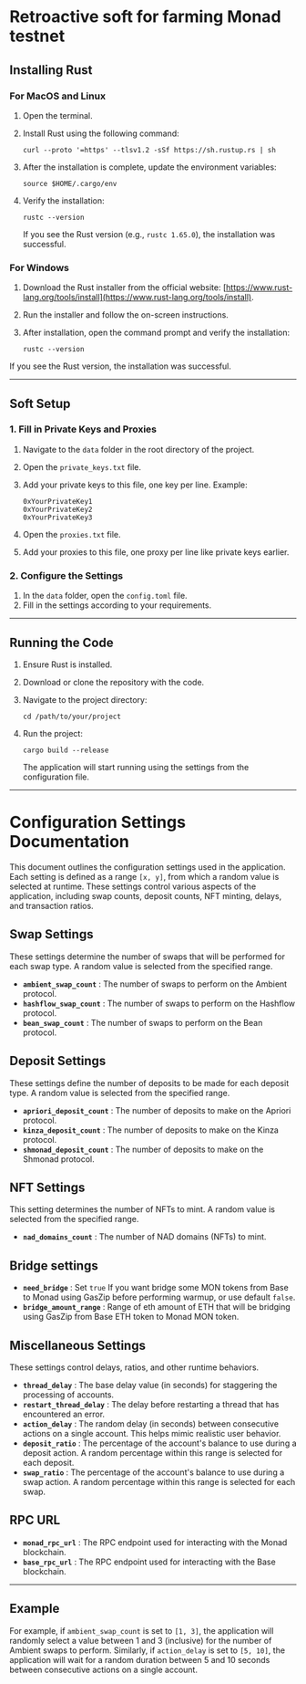 # **Retroactive soft for farming Monad testnet**

## **Installing Rust**

### **For MacOS and Linux**

1. Open the terminal.
2. Install Rust using the following command:

    ```
    curl --proto '=https' --tlsv1.2 -sSf https://sh.rustup.rs | sh
    ```

3. After the installation is complete, update the environment variables:

    ```
    source $HOME/.cargo/env
    ```

4. Verify the installation:

    ```
    rustc --version
    ```

    If you see the Rust version (e.g., `rustc 1.65.0`), the installation was successful.

### **For Windows**

1. Download the Rust installer from the official website: [https://www.rust-lang.org/tools/install](https://www.rust-lang.org/tools/install).
2. Run the installer and follow the on-screen instructions.
3. After installation, open the command prompt and verify the installation:

    ```
    rustc --version
    ```

If you see the Rust version, the installation was successful.

---

## **Soft Setup**

### **1. Fill in Private Keys and Proxies**

1. Navigate to the `data` folder in the root directory of the project.
2. Open the `private_keys.txt` file.
3. Add your private keys to this file, one key per line. Example:

    ```
    0xYourPrivateKey1
    0xYourPrivateKey2
    0xYourPrivateKey3
    ```

4. Open the `proxies.txt` file.
5. Add your proxies to this file, one proxy per line like private keys earlier.

### **2. Configure the Settings**

1. In the `data` folder, open the `config.toml` file.
2. Fill in the settings according to your requirements.

---

## **Running the Code**

1. Ensure Rust is installed.
2. Download or clone the repository with the code.
3. Navigate to the project directory:

    ```
    cd /path/to/your/project
    ```

4. Run the project:

    ```
    cargo build --release
    ```

    The application will start running using the settings from the configuration file.

---

# **Configuration Settings Documentation**

This document outlines the configuration settings used in the application. Each setting is defined as a range `[x, y]`, from which a random value is selected at runtime. These settings control various aspects of the application, including swap counts, deposit counts, NFT minting, delays, and transaction ratios.

## **Swap Settings**

These settings determine the number of swaps that will be performed for each swap type. A random value is selected from the specified range.

- **`ambient_swap_count`** : The number of swaps to perform on the Ambient protocol.
- **`hashflow_swap_count`** : The number of swaps to perform on the Hashflow protocol.
- **`bean_swap_count`** : The number of swaps to perform on the Bean protocol.

## **Deposit Settings**

These settings define the number of deposits to be made for each deposit type. A random value is selected from the specified range.

- **`apriori_deposit_count`** : The number of deposits to make on the Apriori protocol.
- **`kinza_deposit_count`** : The number of deposits to make on the Kinza protocol.
- **`shmonad_deposit_count`** : The number of deposits to make on the Shmonad protocol.

## **NFT Settings**

This setting determines the number of NFTs to mint. A random value is selected from the specified range.

- **`nad_domains_count`** : The number of NAD domains (NFTs) to mint.

## **Bridge settings**

- **`need_bridge`** : Set `true` If you want bridge some MON tokens from Base to Monad using GasZip before performing warmup, or use default `false`.
- **`bridge_amount_range`** : Range of eth amount of ETH that will be bridging using GasZip from Base ETH token to Monad MON token.

## **Miscellaneous Settings**

These settings control delays, ratios, and other runtime behaviors.

- **`thread_delay`** : The base delay value (in seconds) for staggering the processing of accounts.
- **`restart_thread_delay`** : The delay before restarting a thread that has encountered an error.
- **`action_delay`** : The random delay (in seconds) between consecutive actions on a single account. This helps mimic realistic user behavior.
- **`deposit_ratio`** : The percentage of the account's balance to use during a deposit action. A random percentage within this range is selected for each deposit.
- **`swap_ratio`** : The percentage of the account's balance to use during a swap action. A random percentage within this range is selected for each swap.

## **RPC URL**

- **`monad_rpc_url`** : The RPC endpoint used for interacting with the Monad blockchain.
- **`base_rpc_url`** : The RPC endpoint used for interacting with the Base blockchain.

---

## **Example**

For example, if `ambient_swap_count` is set to `[1, 3]`, the application will randomly select a value between 1 and 3 (inclusive) for the number of Ambient swaps to perform. Similarly, if `action_delay` is set to `[5, 10]`, the application will wait for a random duration between 5 and 10 seconds between consecutive actions on a single account.

